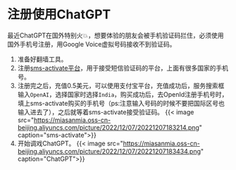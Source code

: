 # 注册使用ChatGPT


最近ChatGPT在国外特别火💥，想要体验的朋友会被手机验证码拦住，必须使用国外手机号注册，用Google Voice虚拟号码接收不到验证码。

1. 准备好翻墙工具。
2. 注册[sms-activate平台](https://sms-activate.org/)，用于接受短信验证码的平台，上面有很多国家的手机号。
3. 注册完之后，充值0.5美元，可以使用支付宝平台，充值成功后，服务搜索框输入`OpenAI`，选择国家时选择`India`，购买成功后，去OpenId注册手机号时，填上sms-activate购买的手机号（ps:注意输入号码的时候不要把国际区号也输入进去了），之后就等着sms-activate接受验证码。
  {{< image src="https://miasanmia.oss-cn-beijing.aliyuncs.com/picture/2022/12/07/20221207183214.png" caption="sms-activate">}}
5. 开始调戏ChatGPT。
  {{< image src="https://miasanmia.oss-cn-beijing.aliyuncs.com/picture/2022/12/07/20221207183434.png" caption="ChatGPT">}}
   

